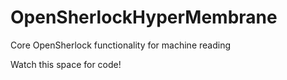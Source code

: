# OpenSherlockHyperMembrane
Core OpenSherlock functionality for machine reading

Watch this space for code!
